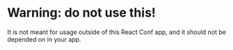 # Warning: do not use this!

It is not meant for usage outside of this React Conf app, and it should not be depended on in your app.